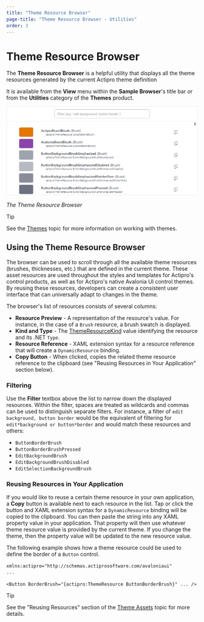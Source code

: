 ```yaml
---
title: "Theme Resource Browser"
page-title: "Theme Resource Browser - Utilities"
order: 3
---
```

# Theme Resource Browser

The **Theme Resource Browser** is a helpful utility that displays all the theme resources generated by the current Actipro theme definition

It is available from the **View** menu within the **Sample Browser**'s title bar or from the **Utilities** category of the **Themes** product.

![Screenshot](images/theme-resource-browser.png)

*The Theme Resource Browser*

> [!TIP]
>See the [Themes](../themes/index.md) topic for more information on working with themes.

## Using the Theme Resource Browser

The browser can be used to scroll through all the available theme resources (brushes, thicknesses, etc.) that are defined in the current theme.  These asset resources are used throughout the styles and templates for Actipro's control products, as well as for Actipro's native Avalonia UI control themes.  By reusing these resources, developers can create a consistent user interface that can universally adapt to changes in the theme.

The browser's list of resources consists of several columns:
- **Resource Preview** - A representation of the resource's value.  For instance, in the case of a `Brush` resource, a brush swatch is displayed.
- **Kind and Type** - The [ThemeResourceKind](xref:@ActiproUIRoot.Themes.ThemeResourceKind) value identifying the resource and its .NET `Type`.
- **Resource Reference** - XAML extension syntax for a resource reference that will create a `DynamicResource` binding.
- **Copy Button** - When clicked, copies the related theme resource reference to the clipboard (see "Reusing Resources in Your Application" section below).

### Filtering

Use the **Filter** textbox above the list to narrow down the displayed resources.  Within the filter, spaces are treated as wildcards and commas can be used to distinguish separate filters. For instance, a filter of `edit background, button border` would be the equivalent of filtering for `edit*background or button*border` and would match these resources and others:

- `ButtonBorderBrush`
- `ButtonBorderBrushPressed`
- `EditBackgroundBrush`
- `EditBackgroundBrushDisabled`
- `EditSelectionBackgroundBrush`


### Reusing Resources in Your Application

If you would like to reuse a certain theme resource in your own application, a **Copy** button is available next to each resource in the list.  Tap or click the button and XAML extension syntax for a `DynamicResource` binding will be copied to the clipboard. You can then paste the string into any XAML property value in your application.  That property will then use whatever theme resource value is provided by the current theme.  If you change the theme, then the property value will be updated to the new resource value.

The following example shows how a theme resource could be used to define the border of a `Button` control.

```xaml
xmlns:actipro="http://schemas.actiprosoftware.com/avaloniaui"
...

<Button BorderBrush="{actipro:ThemeResource ButtonBorderBrush}" ... />
```

> [!TIP]
> See the "Reusing Resources" section of the [Theme Assets](../themes/theme-assets.md) topic for more details.